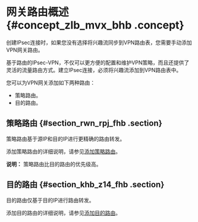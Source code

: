 # 网关路由概述 {#concept_zlb_mvx_bhb .concept}

创建IPsec连接时，如果您没有选择将兴趣流同步到VPN路由表，您需要手动添加VPN网关路由。

基于路由的IPsec-VPN，不仅可以更方便的配置和维护VPN策略，而且还提供了灵活的流量路由方式。建立IPsec连接，必须将兴趣流添加到VPN路由表中。

您可以为VPN网关添加如下两种路由：

-   策略路由。
-   目的路由。

## 策略路由 {#section_rwn_rpj_fhb .section}

策略路由基于源IP和目的IP进行更精确的路由转发。

添加策略路由的详细说明，请参见[添加策略路由](intl.zh-CN/用户指南/管理VPN网关/配置VPN网关路由/添加策略路由.md#)。

**说明：** 策略路由比目的路由的优先级高。

## 目的路由 {#section_khb_z14_fhb .section}

目的路由仅基于目的IP进行路由转发。

添加目的路由的详细说明，请参见[添加目的路由](intl.zh-CN/用户指南/管理VPN网关/配置VPN网关路由/添加目的路由.md#)。

